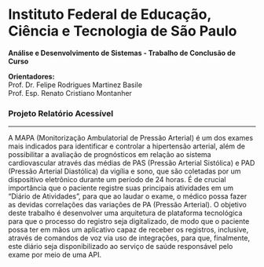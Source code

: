 # Instituto Federal de Educação, Ciência e Tecnologia de São Paulo
**Análise e Desenvolvimento de Sistemas - Trabalho de Conclusão de Curso**

**Orientadores:**  
Prof. Dr. Felipe Rodrigues Martinez Basile  
Prof. Esp. Renato Cristiano Montanher  

### Projeto Relatório Acessível
---
A MAPA (Monitorização Ambulatorial de Pressão Arterial) é um dos exames mais indicados para identificar e controlar a hipertensão arterial, além de possibilitar a avaliação de prognósticos em relação ao sistema cardiovascular através das médias de PAS (Pressão Arterial Sistólica) e PAD (Pressão Arterial Diastólica) da vigília e sono, que são coletadas por um dispositivo eletrônico durante um período de 24 horas. É de crucial importância que o paciente registre suas principais atividades em um “Diário de Atividades”, para que ao laudar o exame, o médico possa fazer as devidas correlações das variações de PA (Pressão Arterial). O objetivo deste trabalho é desenvolver uma arquitetura de plataforma tecnológica para que o processo do registro seja digitalizado, de modo que o paciente possa ter em mãos um aplicativo capaz de receber os registros, inclusive, através de comandos de voz via uso de integrações, para que, finalmente, este diário seja disponibilizado ao serviço de saúde responsável pelo exame por meio de uma API.
